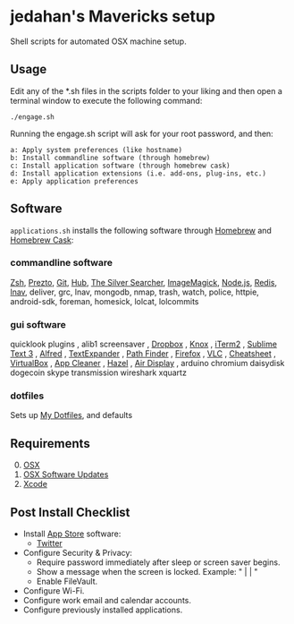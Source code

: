 # jedahan's Mavericks setup

Shell scripts for automated OSX machine setup.

## Usage

Edit any of the *.sh files in the scripts folder to your liking and then open a terminal window to execute the following command:

    ./engage.sh

Running the engage.sh script will ask for your root password, and then:

    a: Apply system preferences (like hostname)
    b: Install commandline software (through homebrew)
    c: Install application software (through homebrew cask)
    d: Install application extensions (i.e. add-ons, plug-ins, etc.)
    e: Apply application preferences

## Software

`applications.sh` installs the following software through [Homebrew](http://brew.sh) and [Homebrew Cask](https://github.com/phinze/homebrew-cask):

### commandline software

[Zsh](www.zsh.org/‎), 
[Prezto](https://github.com/sorin-ionescu/prezto), 
[Git](http://git-scm.com), 
[Hub](https://github.com/defunkt/hub), 
[The Silver Searcher](https://github.com/ggreer/the_silver_searcher), 
[ImageMagick](http://www.imagemagick.org),
[Node.js](http://nodejs.org),
[Redis](http://redis.io),
[lnav](http://braumeister.org/formula/lnav),
deliver, grc, lnav, mongodb, nmap, trash, watch, police, httpie, android-sdk, foreman, homesick, lolcat, lolcommits

### gui software

quicklook plugins
, alib1 screensaver
, [Dropbox](https://www.dropbox.com)
, [Knox](https://agilebits.com/knox)
, [iTerm2](http://www.iterm2.com)
, [Sublime Text 3](http://www.sublimetext.com/3)
, [Alfred](http://www.alfredapp.com)
, [TextExpander](http://www.smilesoftware.com/TextExpander)
, [Path Finder](http://cocoatech.com)
, [Firefox](http://www.mozilla.com/en-US/firefox)
, [VLC](http://www.videolan.org/vlc)
, [Cheatsheet](http://www.cheatsheetapp.com/CheatSheet)
, [VirtualBox](https://www.virtualbox.org)
, [App Cleaner](http://www.freemacsoft.net/appcleaner)
, [Hazel](http://www.noodlesoft.com/hazel.php)
, [Air Display](http://avatron.com/apps/air-display)
, arduino chromium daisydisk dogecoin skype transmission wireshark xquartz

### dotfiles

Sets up [My Dotfiles](https://github.com/jedahan/dotfiles), and defaults

## Requirements

0. [OSX](http://www.apple.com/osx)
1. [OSX Software Updates](http://www.apple.com/osx)
2. [Xcode](https://developer.apple.com/downloads)

## Post Install Checklist

* Install [App Store](http://www.apple.com/macosx/whats-new/app-store.html) software:
    * [Twitter](https://itunes.apple.com/us/app/twitter/id409789998?mt=12)
* Configure Security & Privacy:
    * Require password immediately after sleep or screen saver begins.
    * Show a message when the screen is locked. Example: "<twitter> | <email> | <phone>"
    * Enable FileVault.
* Configure Wi-Fi.
* Configure work email and calendar accounts.
* Configure previously installed applications.